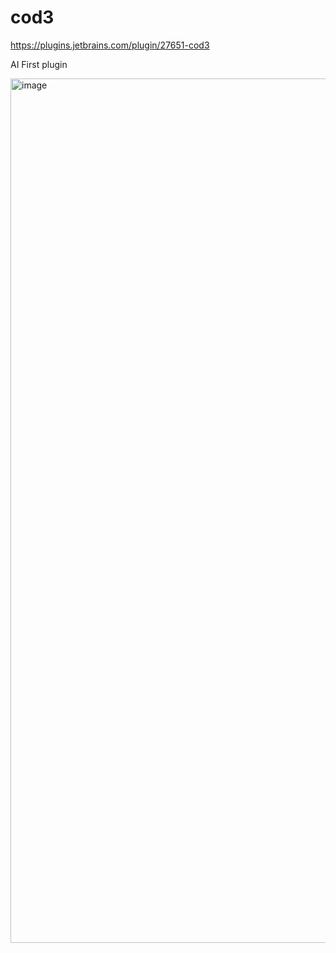 # cod3

https://plugins.jetbrains.com/plugin/27651-cod3
<!-- Plugin description -->
AI First plugin
<!-- Plugin description end -->
<img width="1383" alt="image" src="https://github.com/user-attachments/assets/a1eea394-96c7-49a4-8ed9-722b420b2de7" />
